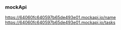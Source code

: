 ### mockApi
https://64060fc640597b65de493e01.mockapi.io/name
https://64060fc640597b65de493e01.mockapi.io/tasks